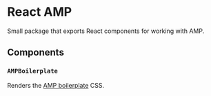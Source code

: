# React AMP

Small package that exports React components for working with AMP.

## Components

### `AMPBoilerplate`

Renders the [AMP boilerplate](https://amp.dev/documentation/guides-and-tutorials/learn/spec/amp-boilerplate/) CSS.
